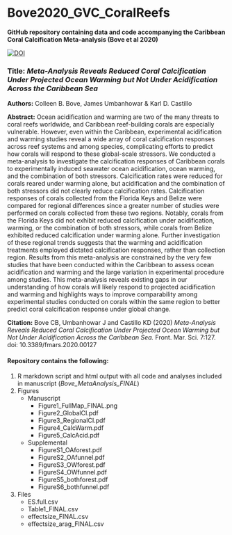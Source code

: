 # Bove2020_GVC_CoralReefs

**GitHub repository containing data and code accompanying the Caribbean Coral Calcification Meta-analysis (Bove et al 2020)**

<a href="https://zenodo.org/badge/latestdoi/185855398"><img src="https://zenodo.org/badge/185855398.svg" alt="DOI"></a>

### Title: *Meta-Analysis Reveals Reduced Coral Calcification Under Projected Ocean Warming but Not Under Acidification Across the Caribbean Sea*

**Authors:** Colleen B. Bove, James Umbanhowar & Karl D. Castillo

**Abstract:** Ocean acidification and warming are two of the many threats to coral reefs worldwide, and Caribbean reef-building corals are especially vulnerable. However, even within the Caribbean, experimental acidification and warming studies reveal a wide array of coral calcification responses across reef systems and among species, complicating efforts to predict how corals will respond to these global-scale stressors. We conducted a meta-analysis to investigate the calcification responses of Caribbean corals to experimentally induced seawater ocean acidification, ocean warming, and the combination of both stressors. Calcification rates were reduced for corals reared under warming alone, but acidification and the combination of both stressors did not clearly reduce calcification rates. Calcification responses of corals collected from the Florida Keys and Belize were compared for regional differences since a greater number of studies were performed on corals collected from these two regions. Notably, corals from the Florida Keys did not exhibit reduced calcification under acidification, warming, or the combination of both stressors, while corals from Belize exhibited reduced calcification under warming alone. Further investigation of these regional trends suggests that the warming and acidification treatments employed dictated calcification responses, rather than collection region. Results from this meta-analysis are constrained by the very few studies that have been conducted within the Caribbean to assess ocean acidification and warming and the large variation in experimental procedure among studies. This meta-analysis reveals existing gaps in our understanding of how corals will likely respond to projected acidification and warming and highlights ways to improve comparability among experimental studies conducted on corals within the same region to better predict coral calcification response under global change.

**Citation:** Bove CB, Umbanhowar J and Castillo KD (2020) *Meta-Analysis Reveals Reduced Coral Calcification Under Projected Ocean Warming but Not Under Acidification Across the Caribbean Sea.* Front. Mar. Sci. 7:127. doi: 10.3389/fmars.2020.00127


#### Repository contains the following:
1. R markdown script and html output with all code and analyses included in manuscript (*Bove_MetaAnalysis_FINAL*)
2. Figures
    * Manuscript
       * Figure1_FullMap_FINAL.png
       * Figure2_GlobalCI.pdf
       * Figure3_RegionalCI.pdf
       * Figure4_CalcWarm.pdf
       * Figure5_CalcAcid.pdf
   * Supplemental
       * FigureS1_OAforest.pdf
       * FigureS2_OAfunnel.pdf
       * FigureS3_OWforest.pdf
       * FigureS4_OWfunnel.pdf
       * FigureS5_bothforest.pdf
       * FigureS6_bothfunnel.pdf
3. Files  
   * ES.full.csv
   * Table1_FINAL.csv
   * effectsize_FINAL.csv
   * effectsize_arag_FINAL.csv


